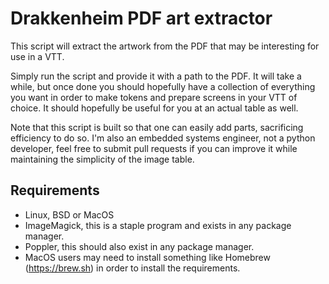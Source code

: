 # Drakkenheim PDF art extractor

This script will extract the artwork from the PDF that may be interesting for
use in a VTT.

Simply run the script and provide it with a path to the PDF. It will take a while, but once done
you should hopefully have a collection of everything you want in order to make tokens and prepare
screens in your VTT of choice. It should hopefully be useful for you at an actual table as well.

Note that this script is built so that one can easily add parts, sacrificing efficiency to do so.
I'm also an embedded systems engineer, not a python developer, feel free to submit pull requests if
you can improve it while maintaining the simplicity of the image table.

## Requirements

- Linux, BSD or MacOS
- ImageMagick, this is a staple program and exists in any package manager.
- Poppler, this should also exist in any package manager.
- MacOS users may need to install something like Homebrew (https://brew.sh) in order to install the requirements.
